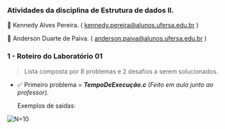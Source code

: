 ### **Atividades da disciplina de Estrutura de dados II.**

:small_blue_diamond: Kennedy Alves Pereira. ( <kennedy.pereira@alunos.ufersa.edu.br> )
> 
:small_blue_diamond: Anderson Duarte de Paiva. ( <anderson.paiva@alunos.ufersa.edu.br> )

### **1 - Roteiro do Laboratório 01**
 
 >  Lista composta por 8 problemas e 2 desafios a serem solucionados.

- :white_check_mark: Primeiro problema = ***TempoDeExecução.c*** *(Feito em aula junto ao professor)*.

  Exemplos de saidas:

![N=10](https://user-images.githubusercontent.com/75337290/158283808-5a7c45d5-7479-48f2-9bcf-8a4f91dd7444.png)

 
